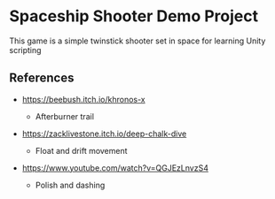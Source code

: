 # Spaceship Shooter Demo Project
This game is a simple twinstick shooter set in space for learning Unity scripting

## References
- https://beebush.itch.io/khronos-x
     - Afterburner trail

 - https://zacklivestone.itch.io/deep-chalk-dive
     - Float and drift movement
  
 - https://www.youtube.com/watch?v=QGJEzLnvzS4
     - Polish and dashing
